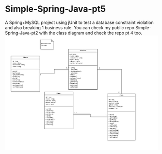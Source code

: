 # Simple-Spring-Java-pt5
A Spring+MySQL project using jUnit to test a database constraint violation and also breaking 1 business rule.
You can check my public repo Simple-Spring-Java-pt2 with the class diagram and check the repo pt 4 too.
<img src="https://github.com/renatogondin/Simple-Spring-Java-pt5/blob/master/um.png">
